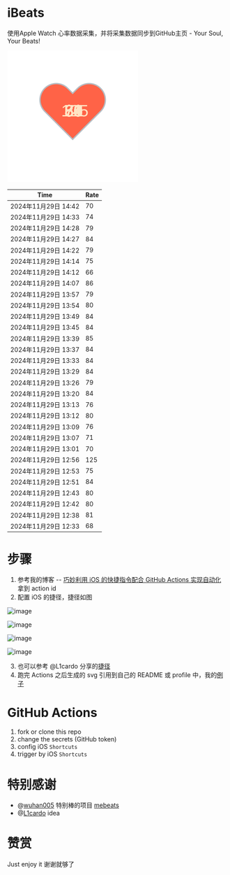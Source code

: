 # iBeats
使用Apple Watch 心率数据采集，并将采集数据同步到GitHub主页 - Your Soul, Your Beats!

![](./files/heart.svg)

<!--START_SECTION:my_heart_rate-->
| Time | Rate | 
 | ---- | ---- | 
| 2024年11月29日 14:42 | 70 |
| 2024年11月29日 14:33 | 74 |
| 2024年11月29日 14:28 | 79 |
| 2024年11月29日 14:27 | 84 |
| 2024年11月29日 14:22 | 79 |
| 2024年11月29日 14:14 | 75 |
| 2024年11月29日 14:12 | 66 |
| 2024年11月29日 14:07 | 86 |
| 2024年11月29日 13:57 | 79 |
| 2024年11月29日 13:54 | 80 |
| 2024年11月29日 13:49 | 84 |
| 2024年11月29日 13:45 | 84 |
| 2024年11月29日 13:39 | 85 |
| 2024年11月29日 13:37 | 84 |
| 2024年11月29日 13:33 | 84 |
| 2024年11月29日 13:29 | 84 |
| 2024年11月29日 13:26 | 79 |
| 2024年11月29日 13:20 | 84 |
| 2024年11月29日 13:13 | 76 |
| 2024年11月29日 13:12 | 80 |
| 2024年11月29日 13:09 | 76 |
| 2024年11月29日 13:07 | 71 |
| 2024年11月29日 13:01 | 70 |
| 2024年11月29日 12:56 | 125 |
| 2024年11月29日 12:53 | 75 |
| 2024年11月29日 12:51 | 84 |
| 2024年11月29日 12:43 | 80 |
| 2024年11月29日 12:42 | 80 |
| 2024年11月29日 12:38 | 81 |
| 2024年11月29日 12:33 | 68 |

<!--END_SECTION:my_heart_rate-->

# 步骤
1. 参考我的博客 -- [巧妙利用 iOS 的快捷指令配合 GitHub Actions 实现自动化](https://github.com/yihong0618/gitblog/issues/198) 拿到 action id
2. 配置 iOS 的捷径，捷径如图

![image](https://user-images.githubusercontent.com/15976103/122154218-0db0b480-ce97-11eb-93bb-5aec07c558dc.png)

![image](https://user-images.githubusercontent.com/15976103/122154236-186b4980-ce97-11eb-8e4b-70551a0391ae.png)

![image](https://user-images.githubusercontent.com/15976103/122154268-2d47dd00-ce97-11eb-902e-3acf292265a9.png)

![image](https://user-images.githubusercontent.com/15976103/122174055-fa144680-ceb4-11eb-9be2-3eb83cd516f7.png)

3. 也可以参考 @L1cardo 分享的[捷径](https://www.icloud.com/shortcuts/6ab6047b459c41ad822ad6b94b1c03d4)
4. 跑完 Actions 之后生成的 svg 引用到自己的 README 或 profile 中，我的[例子](https://github.com/yihong0618) 

# GitHub Actions

1. fork or clone this repo
2. change the secrets (GitHub token)
3. config iOS `Shortcuts` 
4. trigger by iOS `Shortcuts`

# 特别感谢
- @[wuhan005](https://github.com/wuhan005) 特别棒的项目 [mebeats](https://github.com/wuhan005/mebeats)
- @[L1cardo](https://github.com/L1cardo) idea

# 赞赏
Just enjoy it
谢谢就够了

